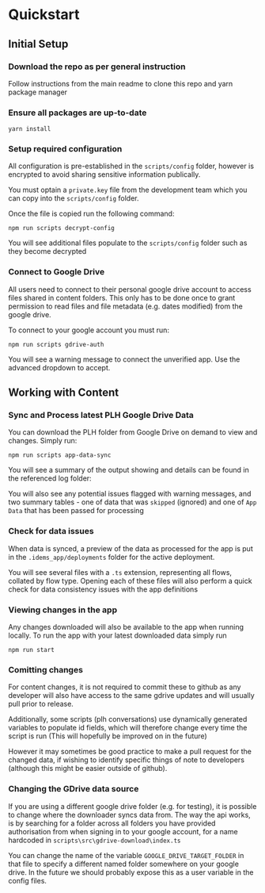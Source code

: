 # Quickstart

## Initial Setup

### Download the repo as per general instruction

Follow instructions from the main readme to clone this repo and yarn package manager

### Ensure all packages are up-to-date

```
yarn install
```

### Setup required configuration

All configuration is pre-established in the `scripts/config` folder, however is encrypted to avoid sharing sensitive information publically.

You must optain a `private.key` file from the development team which you can copy into the `scripts/config` folder.

Once the file is copied run the following command:

```
npm run scripts decrypt-config
```

You will see additional files populate to the `scripts/config` folder such as they become decrypted

### Connect to Google Drive

All users need to connect to their personal google drive account to access files shared in content folders. This only has to be done once to grant permission to read files and file metadata (e.g. dates modified) from the google drive.

To connect to your google account you must run:

```
npm run scripts gdrive-auth
```

You will see a warning message to connect the unverified app. Use the advanced dropdown to accept.

## Working with Content

### Sync and Process latest PLH Google Drive Data

You can download the PLH folder from Google Drive on demand to view and changes. Simply run:

```
npm run scripts app-data-sync
```

You will see a summary of the output showing and details can be found in the referenced log folder:

You will also see any potential issues flagged with warning messages, and two summary tables - one of data that was `skipped` (ignored) and one of `App Data` that has been passed for processing

### Check for data issues

When data is synced, a preview of the data as processed for the app is put in the `.idems_app/deployments` folder for the active deployment.

You will see several files with a `.ts` extension, representing all flows, collated by flow type. Opening each of these files will also perform a quick check for data consistency issues with the app definitions

### Viewing changes in the app

Any changes downloaded will also be available to the app when running locally.
To run the app with your latest downloaded data simply run

```
npm run start
```

### Comitting changes

For content changes, it is not required to commit these to github as any developer will also have access to the same gdrive updates and will usually pull prior to release. 

Additionally, some scripts (plh conversations) use dynamically generated variables to populate id fields, which will therefore change every time the script is run (This will hopefully be improved on in the future)


However it may sometimes be good practice to make a pull request for the changed data, if wishing to identify specific things of note to developers (although this might be easier outside of github).

### Changing the GDrive data source

If you are using a different google drive folder (e.g. for testing), it is possible to change where the downloader syncs data from. The way the api works, is by searching for a folder across all folders you have provided authorisation from when signing in to your google account, for a name hardcoded in `scripts\src\gdrive-download\index.ts`

You can change the name of the variable `GOOGLE_DRIVE_TARGET_FOLDER` in that file to specify a different named folder somewhere on your google drive. In the future we should probably expose this as a user variable in the config files.
